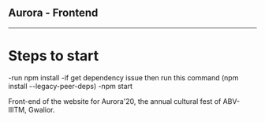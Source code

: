 ## Aurora - Frontend
---------------------------
# Steps to start
-run npm install
-if get dependency issue then run this command (npm install --legacy-peer-deps)
-npm start
 


Front-end of the website for Aurora'20, the annual cultural fest of ABV-IIITM, Gwalior.
